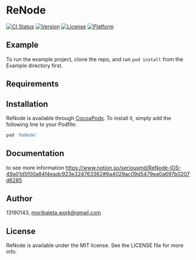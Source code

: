 # ReNode

[![CI Status](https://img.shields.io/travis/13190143/ReNode.svg?style=flat)](https://travis-ci.org/13190143/ReNode)
[![Version](https://img.shields.io/cocoapods/v/ReNode.svg?style=flat)](https://cocoapods.org/pods/ReNode)
[![License](https://img.shields.io/cocoapods/l/ReNode.svg?style=flat)](https://cocoapods.org/pods/ReNode)
[![Platform](https://img.shields.io/cocoapods/p/ReNode.svg?style=flat)](https://cocoapods.org/pods/ReNode)

## Example

To run the example project, clone the repo, and run `pod install` from the Example directory first.

## Requirements

## Installation

ReNode is available through [CocoaPods](https://cocoapods.org). To install
it, simply add the following line to your Podfile:

```ruby
pod 'ReNode'
```

## Documentation
to see more information 
https://www.notion.so/seriousmd/ReNode-IOS-49a01d5f00a84f4eadc923e324763362#9a4029ac09d5479ea0a697b0207d6285

## Author

13190143, moribaleta.work@gmail.com

## License

ReNode is available under the MIT license. See the LICENSE file for more info.
